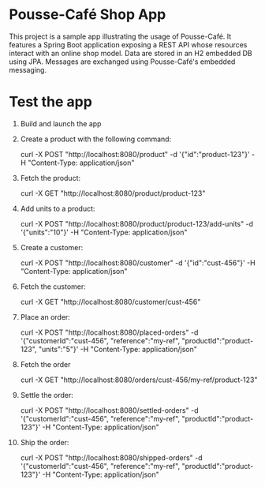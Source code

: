 # Pousse-Café Shop App

This project is a sample app illustrating the usage of Pousse-Café. It features a Spring Boot application exposing a
REST API whose resources interact with an online shop model. Data are stored in an H2 embedded DB using JPA. Messages
are exchanged using Pousse-Café's embedded messaging.

# Test the app

1. Build and launch the app
2. Create a product with the following command:

    curl -X POST "http://localhost:8080/product" -d '{"id":"product-123"}' -H "Content-Type: application/json"

3. Fetch the product:

    curl -X GET "http://localhost:8080/product/product-123"

4. Add units to a product:

    curl -X POST "http://localhost:8080/product/product-123/add-units" -d '{"units":"10"}' -H "Content-Type: application/json"

5. Create a customer:

    curl -X POST "http://localhost:8080/customer" -d '{"id":"cust-456"}' -H "Content-Type: application/json"

6. Fetch the customer:

    curl -X GET "http://localhost:8080/customer/cust-456"

7. Place an order:

    curl -X POST "http://localhost:8080/placed-orders" -d '{"customerId":"cust-456", "reference":"my-ref", "productId":"product-123", "units":"5"}' -H "Content-Type: application/json"

8. Fetch the order

    curl -X GET "http://localhost:8080/orders/cust-456/my-ref/product-123"

7. Settle the order:

    curl -X POST "http://localhost:8080/settled-orders" -d '{"customerId":"cust-456", "reference":"my-ref", "productId":"product-123"}' -H "Content-Type: application/json"

8. Ship the order:

    curl -X POST "http://localhost:8080/shipped-orders" -d '{"customerId":"cust-456", "reference":"my-ref", "productId":"product-123"}' -H "Content-Type: application/json"
